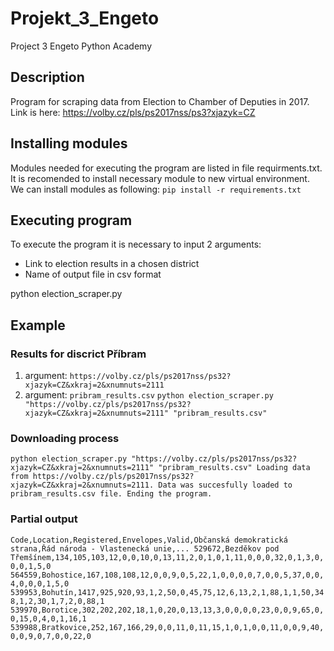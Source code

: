 # Projekt_3_Engeto
Project 3 Engeto Python Academy

## Description

Program for scraping data from Election to Chamber of Deputies in 2017. Link is here: https://volby.cz/pls/ps2017nss/ps3?xjazyk=CZ

## Installing modules
Modules needed for executing the program are listed in file requirments.txt. 
It is recomended to install necessary module to new virtual environment. We can install modules as following:
`pip install -r requirements.txt`

## Executing program

To execute the program it is necessary to input 2 arguments:
* Link to election results in a chosen district
* Name of output file in csv format

python election_scraper.py <link for chosen district> <name of output file>

## Example
### Results for discrict Příbram
1. argument: `https://volby.cz/pls/ps2017nss/ps32?xjazyk=CZ&xkraj=2&xnumnuts=2111`
2. argument: `pribram_results.csv`
`python election_scraper.py "https://volby.cz/pls/ps2017nss/ps32?xjazyk=CZ&xkraj=2&xnumnuts=2111" "pribram_results.csv"`

### Downloading process
`python election_scraper.py "https://volby.cz/pls/ps2017nss/ps32?xjazyk=CZ&xkraj=2&xnumnuts=2111" "pribram_results.csv"
 Loading data from https://volby.cz/pls/ps2017nss/ps32?xjazyk=CZ&xkraj=2&xnumnuts=2111.
 Data was succesfully loaded to pribram_results.csv file.
 Ending the program.
`
### Partial output
`Code,Location,Registered,Envelopes,Valid,Občanská demokratická strana,Řád národa - Vlastenecká unie,...
529672,Bezděkov pod Třemšínem,134,105,103,12,0,0,10,0,13,11,2,0,1,0,1,11,0,0,0,32,0,1,3,0,0,0,1,5,0
564559,Bohostice,167,108,108,12,0,0,9,0,5,22,1,0,0,0,0,7,0,0,5,37,0,0,4,0,0,0,1,5,0
539953,Bohutín,1417,925,920,93,1,2,50,0,45,75,12,6,13,2,1,88,1,1,50,348,1,2,30,1,7,2,0,88,1
539970,Borotice,302,202,202,18,1,0,20,0,13,13,3,0,0,0,0,23,0,0,9,65,0,0,15,0,4,0,1,16,1
539988,Bratkovice,252,167,166,29,0,0,11,0,11,15,1,0,1,0,0,11,0,0,9,40,0,0,9,0,7,0,0,22,0`
